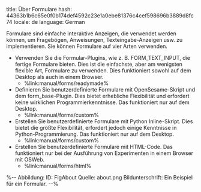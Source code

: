 title: Über Formulare
hash: 44363b1b6c65e0f0b174def4592c23e1a0ebe81376c4cef598696b3889d8fc74
locale: de
language: German

Formulare sind einfache interaktive Anzeigen, die verwendet werden können, um Fragebögen, Anweisungen, Texteingabe-Anzeigen usw. zu implementieren. Sie können Formulare auf vier Arten verwenden.

- Verwenden Sie die Formular-Plugins, wie z. B. FORM_TEXT_INPUT, die fertige Formulare bieten. Dies ist die einfachste, aber am wenigsten flexible Art, Formulare zu verwenden. Dies funktioniert sowohl auf dem Desktop als auch in einem Browser.
	- %link:manual/forms/readymade%
- Definieren Sie benutzerdefinierte Formulare mit OpenSesame-Skript und dem form_base-Plugin. Dies bietet erhebliche Flexibilität und erfordert keine wirklichen Programmierkenntnisse. Das funktioniert nur auf dem Desktop.
	- %link:manual/forms/custom%
- Erstellen Sie benutzerdefinierte Formulare mit Python Inline-Skript. Dies bietet die größte Flexibilität, erfordert jedoch einige Kenntnisse in Python-Programmierung. Das funktioniert nur auf dem Desktop.
	- %link:manual/forms/custom%
- Erstellen Sie benutzerdefinierte Formulare mit HTML-Code. Das funktioniert nur bei der Ausführung von Experimenten in einem Browser mit OSWeb.
	- %link:manual/forms/html%

%--
Abbildung:
 ID: FigAbout
 Quelle: about.png
 Bildunterschrift: Ein Beispiel für ein Formular.
--%